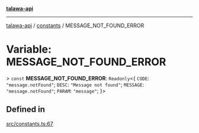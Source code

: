 [**talawa-api**](../../README.md)

***

[talawa-api](../../modules.md) / [constants](../README.md) / MESSAGE\_NOT\_FOUND\_ERROR

# Variable: MESSAGE\_NOT\_FOUND\_ERROR

\> `const` **MESSAGE\_NOT\_FOUND\_ERROR**: `Readonly`\<\{ `CODE`: `"message.notFound"`; `DESC`: `"Message not found"`; `MESSAGE`: `"message.notFound"`; `PARAM`: `"message"`; \}\>

## Defined in

[src/constants.ts:67](https://github.com/PalisadoesFoundation/talawa-api/blob/039b0f127fb8caa46d57186ab4b3bb27fe150903/src/constants.ts#L67)
